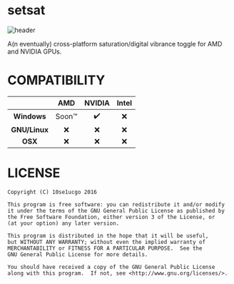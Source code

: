 # setsat
![header](http://i.imgur.com/82QWU0v.png)

A(n eventually) cross-platform saturation/digital vibrance toggle for AMD and NVIDIA GPUs.

# COMPATIBILITY


|               | **AMD** | **NVIDIA** | **Intel** | 
| :-----------: | :-----: | :--------: | :-------: |
| **Windows**   | Soon:tm: | :heavy_check_mark: | :x: |
| **GNU/Linux** | :x: | :x: | :x: |
| **OSX**       | :x: | :x: | :x: |


# LICENSE

```
Copyright (C) 10se1ucgo 2016

This program is free software: you can redistribute it and/or modify
it under the terms of the GNU General Public License as published by
the Free Software Foundation, either version 3 of the License, or
(at your option) any later version.

This program is distributed in the hope that it will be useful,
but WITHOUT ANY WARRANTY; without even the implied warranty of
MERCHANTABILITY or FITNESS FOR A PARTICULAR PURPOSE.  See the
GNU General Public License for more details.

You should have received a copy of the GNU General Public License
along with this program.  If not, see <http://www.gnu.org/licenses/>.
```
